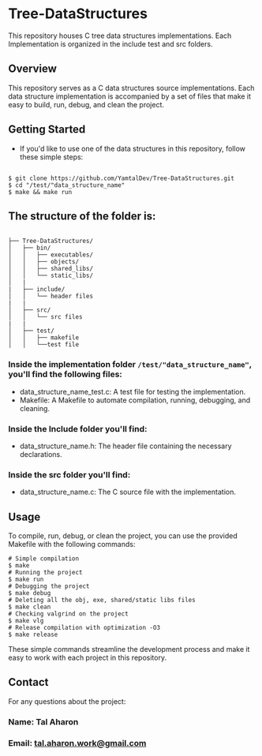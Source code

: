 # Tree-DataStructures

This repository houses C tree data structures implementations. Each Implementation is organized in the include test and src folders.

## Overview

This repository serves as a C data structures source implementations. Each data 
structure implementation is accompanied by a set of files that 
make it easy to build, run, debug, and clean the project.

## Getting Started

* If you'd like to use one of the data structures in this repository, follow these simple steps:

```shell

$ git clone https://github.com/YamtalDev/Tree-DataStructures.git
$ cd "/test/"data_structure_name"
$ make && make run

```

## The structure of the folder is:

```shell

├── Tree-DataStructures/
│   ├── bin/
│   │   ├── executables/
│   │   ├── objects/
│   │   ├── shared_libs/
│   │   └── static_libs/
│   |
|   ├── include/
│   │   └── header files
|   |
│   ├── src/
│   │   └── src files
|   |
│   ├── test/
│   │   ├── makefile
│   │   └──test file

```

### Inside the implementation folder `/test/"data_structure_name"`, you'll find the following files:

- data_structure_name_test.c: A test file for testing the implementation.
- Makefile: A Makefile to automate compilation, running, debugging, and cleaning.

### Inside the Include folder you'll find:

- data_structure_name.h: The header file containing the necessary declarations.

### Inside the src folder you'll find:

- data_structure_name.c: The C source file with the implementation.

## Usage

To compile, run, debug, or clean the project, you can use the provided Makefile 
with the following commands:

```shell
# Simple compilation
$ make
# Running the project
$ make run
# Debugging the project
$ make debug
# Deleting all the obj, exe, shared/static libs files
$ make clean 
# Checking valgrind on the project
$ make vlg 
# Release compilation with optimization -O3
$ make release

```
These simple commands streamline the development process and make it easy to work 
with each project in this repository.

## Contact

For any questions about the project:

### Name: Tal Aharon
### Email: tal.aharon.work@gmail.com